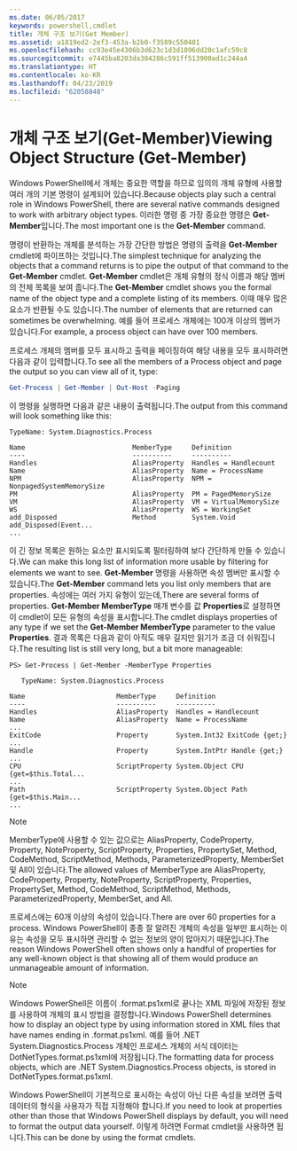 ```yaml
---
ms.date: 06/05/2017
keywords: powershell,cmdlet
title: 개체 구조 보기(Get Member)
ms.assetid: a1819ed2-2ef3-453a-b2b0-f3589c550481
ms.openlocfilehash: cc93e45e4306b3d623c1d3d1096dd20c1afc59c8
ms.sourcegitcommit: e7445ba8203da304286c591ff513900ad1c244a4
ms.translationtype: HT
ms.contentlocale: ko-KR
ms.lasthandoff: 04/23/2019
ms.locfileid: "62058848"
---
```

# <a name="viewing-object-structure-get-member"></a><span data-ttu-id="7dd23-103">개체 구조 보기(Get-Member)</span><span class="sxs-lookup"><span data-stu-id="7dd23-103">Viewing Object Structure (Get-Member)</span></span>

<span data-ttu-id="7dd23-104">Windows PowerShell에서 개체는 중요한 역할을 하므로 임의의 개체 유형에 사용할 여러 개의 기본 명령이 설계되어 있습니다.</span><span class="sxs-lookup"><span data-stu-id="7dd23-104">Because objects play such a central role in Windows PowerShell, there are several native commands designed to work with arbitrary object types.</span></span> <span data-ttu-id="7dd23-105">이러한 명령 중 가장 중요한 명령은 **Get-Member**입니다.</span><span class="sxs-lookup"><span data-stu-id="7dd23-105">The most important one is the **Get-Member** command.</span></span>

<span data-ttu-id="7dd23-106">명령이 반환하는 개체를 분석하는 가장 간단한 방법은 명령의 출력을 **Get-Member** cmdlet에 파이프하는 것입니다.</span><span class="sxs-lookup"><span data-stu-id="7dd23-106">The simplest technique for analyzing the objects that a command returns is to pipe the output of that command to the **Get-Member** cmdlet.</span></span> <span data-ttu-id="7dd23-107">**Get-Member** cmdlet은 개체 유형의 정식 이름과 해당 멤버의 전체 목록을 보여 줍니다.</span><span class="sxs-lookup"><span data-stu-id="7dd23-107">The **Get-Member** cmdlet shows you the formal name of the object type and a complete listing of its members.</span></span> <span data-ttu-id="7dd23-108">이때 매우 많은 요소가 반환될 수도 있습니다.</span><span class="sxs-lookup"><span data-stu-id="7dd23-108">The number of elements that are returned can sometimes be overwhelming.</span></span> <span data-ttu-id="7dd23-109">예를 들어 프로세스 개체에는 100개 이상의 멤버가 있습니다.</span><span class="sxs-lookup"><span data-stu-id="7dd23-109">For example, a process object can have over 100 members.</span></span>

<span data-ttu-id="7dd23-110">프로세스 개체의 멤버를 모두 표시하고 출력을 페이징하여 해당 내용을 모두 표시하려면 다음과 같이 입력합니다.</span><span class="sxs-lookup"><span data-stu-id="7dd23-110">To see all the members of a Process object and page the output so you can view all of it, type:</span></span>

```powershell
Get-Process | Get-Member | Out-Host -Paging
```

<span data-ttu-id="7dd23-111">이 명령을 실행하면 다음과 같은 내용이 출력됩니다.</span><span class="sxs-lookup"><span data-stu-id="7dd23-111">The output from this command will look something like this:</span></span>

```output
TypeName: System.Diagnostics.Process

Name                           MemberType     Definition
----                           ----------     ----------
Handles                        AliasProperty  Handles = Handlecount
Name                           AliasProperty  Name = ProcessName
NPM                            AliasProperty  NPM = NonpagedSystemMemorySize
PM                             AliasProperty  PM = PagedMemorySize
VM                             AliasProperty  VM = VirtualMemorySize
WS                             AliasProperty  WS = WorkingSet
add_Disposed                   Method         System.Void add_Disposed(Event...
...
```

<span data-ttu-id="7dd23-112">이 긴 정보 목록은 원하는 요소만 표시되도록 필터링하여 보다 간단하게 만들 수 있습니다.</span><span class="sxs-lookup"><span data-stu-id="7dd23-112">We can make this long list of information more usable by filtering for elements we want to see.</span></span> <span data-ttu-id="7dd23-113">**Get-Member** 명령을 사용하면 속성 멤버만 표시할 수 있습니다.</span><span class="sxs-lookup"><span data-stu-id="7dd23-113">The **Get-Member** command lets you list only members that are properties.</span></span> <span data-ttu-id="7dd23-114">속성에는 여러 가지 유형이 있는데,</span><span class="sxs-lookup"><span data-stu-id="7dd23-114">There are several forms of properties.</span></span> <span data-ttu-id="7dd23-115">**Get-Member MemberType** 매개 변수를 값 **Properties**로 설정하면 이 cmdlet이 모든 유형의 속성을 표시합니다.</span><span class="sxs-lookup"><span data-stu-id="7dd23-115">The cmdlet displays properties of any type if we set the **Get-Member MemberType** parameter to the value **Properties**.</span></span> <span data-ttu-id="7dd23-116">결과 목록은 다음과 같이 아직도 매우 길지만 읽기가 조금 더 쉬워집니다.</span><span class="sxs-lookup"><span data-stu-id="7dd23-116">The resulting list is still very long, but a bit more manageable:</span></span>

```
PS> Get-Process | Get-Member -MemberType Properties

   TypeName: System.Diagnostics.Process

Name                       MemberType     Definition
----                       ----------     ----------
Handles                    AliasProperty  Handles = Handlecount
Name                       AliasProperty  Name = ProcessName
...
ExitCode                   Property       System.Int32 ExitCode {get;}
...
Handle                     Property       System.IntPtr Handle {get;}
...
CPU                        ScriptProperty System.Object CPU {get=$this.Total...
...
Path                       ScriptProperty System.Object Path {get=$this.Main...
...
```

> [!NOTE]
> <span data-ttu-id="7dd23-117">MemberType에 사용할 수 있는 값으로는 AliasProperty, CodeProperty, Property, NoteProperty, ScriptProperty, Properties, PropertySet, Method, CodeMethod, ScriptMethod, Methods, ParameterizedProperty, MemberSet 및 All이 있습니다.</span><span class="sxs-lookup"><span data-stu-id="7dd23-117">The allowed values of MemberType are AliasProperty, CodeProperty, Property, NoteProperty, ScriptProperty, Properties, PropertySet, Method, CodeMethod, ScriptMethod, Methods, ParameterizedProperty, MemberSet, and All.</span></span>

<span data-ttu-id="7dd23-118">프로세스에는 60개 이상의 속성이 있습니다.</span><span class="sxs-lookup"><span data-stu-id="7dd23-118">There are over 60 properties for a process.</span></span> <span data-ttu-id="7dd23-119">Windows PowerShell이 종종 잘 알려진 개체의 속성을 일부만 표시하는 이유는 속성을 모두 표시하면 관리할 수 없는 정보의 양이 많아지기 때문입니다.</span><span class="sxs-lookup"><span data-stu-id="7dd23-119">The reason Windows PowerShell often shows only a handful of properties for any well-known object is that showing all of them would produce an unmanageable amount of information.</span></span>

> [!NOTE]
> <span data-ttu-id="7dd23-120">Windows PowerShell은 이름이 .format.ps1xml로 끝나는 XML 파일에 저장된 정보를 사용하여 개체의 표시 방법을 결정합니다.</span><span class="sxs-lookup"><span data-stu-id="7dd23-120">Windows PowerShell determines how to display an object type by using information stored in XML files that have names ending in .format.ps1xml.</span></span> <span data-ttu-id="7dd23-121">예를 들어 .NET System.Diagnostics.Process 개체인 프로세스 개체의 서식 데이터는 DotNetTypes.format.ps1xml에 저장됩니다.</span><span class="sxs-lookup"><span data-stu-id="7dd23-121">The formatting data for process objects, which are .NET System.Diagnostics.Process objects, is stored in DotNetTypes.format.ps1xml.</span></span>

<span data-ttu-id="7dd23-122">Windows PowerShell이 기본적으로 표시하는 속성이 아닌 다른 속성을 보려면 출력 데이터의 형식을 사용자가 직접 지정해야 합니다.</span><span class="sxs-lookup"><span data-stu-id="7dd23-122">If you need to look at properties other than those that Windows PowerShell displays by default, you will need to format the output data yourself.</span></span> <span data-ttu-id="7dd23-123">이렇게 하려면 Format cmdlet을 사용하면 됩니다.</span><span class="sxs-lookup"><span data-stu-id="7dd23-123">This can be done by using the format cmdlets.</span></span>